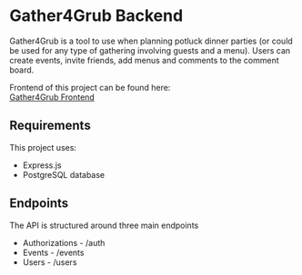 # Gather4Grub Backend
Gather4Grub is a tool to use when planning potluck dinner parties (or could be used for any type of gathering involving guests and a menu). Users can create events, invite friends, add menus and comments to the comment board. 




Frontend of this project can be found here:<br> 
[Gather4Grub Frontend]([http://](https://github.com/jat22/gather4grub_frontend))

## Requirements
This project uses:
- Express.js
- PostgreSQL database

## Endpoints

The API is structured around three main endpoints
- Authorizations - /auth
- Events - /events
- Users - /users